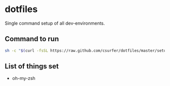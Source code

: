# dotfiles

Single command setup of all dev-environments.

## Command to run

```bash
sh -c "$(curl -fsSL https://raw.github.com/csurfer/dotfiles/master/setup.sh)"
```

## List of things set

* oh-my-zsh
